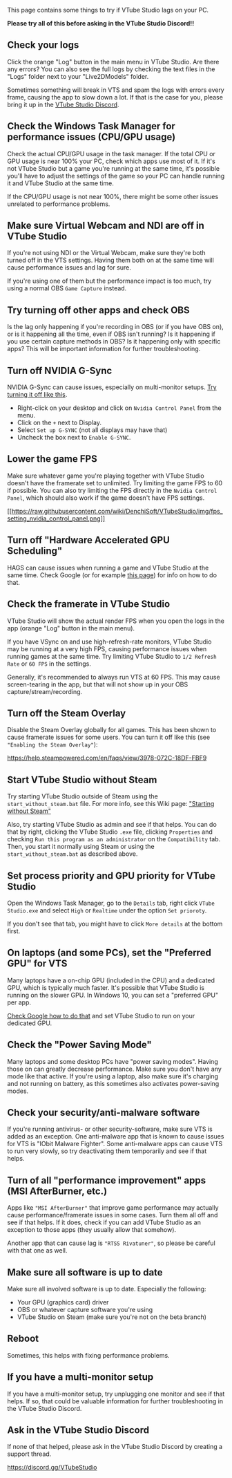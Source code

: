 This page contains some things to try if VTube Studio lags on your PC.

**Please try all of this before asking in the VTube Studio Discord!!**

## Check your logs

Click the orange "Log" button in the main menu in VTube Studio. Are there any errors? You can also see the full logs by checking the text files in the "Logs" folder next to your "Live2DModels" folder.

Sometimes something will break in VTS and spam the logs with errors every frame, causing the app to slow down a lot. If that is the case for you, please bring it up in the [VTube Studio Discord](https://discord.gg/VTubeStudio).

## Check the Windows Task Manager for performance issues (CPU/GPU usage)

Check the actual CPU/GPU usage in the task manager. If the total CPU or GPU usage is near 100% your PC, check which apps use most of it. If it's not VTube Studio but a game you're running at the same time, it's possible you'll have to adjust the settings of the game so your PC can handle running it and VTube Studio at the same time.

If the CPU/GPU usage is not near 100%, there might be some other issues unrelated to performance problems.

## Make sure Virtual Webcam and NDI are off in VTube Studio

If you're not using NDI or the Virtual Webcam, make sure they're both turned off in the VTS settings. Having them both on at the same time will cause performance issues and lag for sure.

If you're using one of them but the performance impact is too much, try using a normal OBS `Game Capture` instead.

## Try turning off other apps and check OBS

Is the lag only happening if you're recording in OBS (or if you have OBS on), or is it happening all the time, even if OBS isn't running? Is it happening if you use certain capture methods in OBS? Is it happening only with specific apps? This will be important information for further troubleshooting.

## Turn off NVIDIA G-Sync

NVIDIA G-Sync can cause issues, especially on multi-monitor setups. [Try turning it off like this](https://www.google.com/search?q=how+to+disable+nvidia+g-sync).

* Right-click on your desktop and click on `Nvidia Control Panel` from the menu.
* Click on the `+` next to Display.
* Select `Set up G-SYNC` (not all displays may have that)
* Uncheck the box next to `Enable G-SYNC`.

## Lower the game FPS

Make sure whatever game you're playing together with VTube Studio doesn't have the framerate set to unlimited. Try limiting the game FPS to 60 if possible. You can also try limiting the FPS directly in the `Nvidia Control Panel`, which should also work if the game doesn't have FPS settings.

[[https://raw.githubusercontent.com/wiki/DenchiSoft/VTubeStudio/img/fps_setting_nvidia_control_panel.png]]

## Turn off "Hardware Accelerated GPU Scheduling"

HAGS can cause issues when running a game and VTube Studio at the same time. Check Google (or for example [this page](https://www.tenforums.com/tutorials/150440-turn-off-hardware-accelerated-gpu-scheduling-windows-10-a.html)) for info on how to do that.


## Check the framerate in VTube Studio

VTube Studio will show the actual render FPS when you open the logs in the app (orange "Log" button in the main menu).

If you have VSync on and use high-refresh-rate monitors, VTube Studio may be running at a very high FPS, causing performance issues when running games at the same time. Try limiting VTube Studio to `1/2 Refresh Rate` or `60 FPS` in the settings.

Generally, it's recommended to always run VTS at 60 FPS. This may cause screen-tearing in the app, but that will not show up in your OBS capture/stream/recording. 

## Turn off the Steam Overlay

Disable the Steam Overlay globally for all games. This has been shown to cause framerate issues for some users. You can turn it off like this (see `"Enabling the Steam Overlay"`): 

https://help.steampowered.com/en/faqs/view/3978-072C-18DF-FBF9

## Start VTube Studio without Steam

Try starting VTube Studio outside of Steam using the `start_without_steam.bat` file. For more info, see this Wiki page: ["Starting without Steam"](https://github.com/DenchiSoft/VTubeStudio/wiki/Starting-without-Steam)

Also, try starting VTube Studio as admin and see if that helps. You can do that by right, clicking the VTube Studio `.exe` file, clicking `Properties` and checking `Run this program as an administrator` on the `Compatibility` tab. Then, you start it normally using Steam or using the `start_without_steam.bat` as described above.

## Set process priority and GPU priority for VTube Studio

Open the Windows Task Manager, go to the `Details` tab, right click `VTube Studio.exe` and select `High` or `Realtime` under the option `Set prioroty`.

If you don't see that tab, you might have to click `More details` at the bottom first.

## On laptops (and some PCs), set the "Preferred GPU" for VTS

Many laptops have a on-chip GPU (included in the CPU) and a dedicated GPU, which is typically much faster. It's possible that VTube Studio is running on the slower GPU. In Windows 10, you can set a "preferred GPU" per app.

[Check Google how to do that](https://www.google.com/search?q=set+preferred+gpu+windows+10) and set VTube Studio to run on your dedicated GPU. 

## Check the "Power Saving Mode"

Many laptops and some desktop PCs have "power saving modes". Having those on can greatly decrease performance. Make sure you don't have any mode like that active. If you're using a laptop, also make sure it's charging and not running on battery, as this sometimes also activates power-saving modes.

## Check your security/anti-malware software

If you're running antivirus- or other security-software, make sure VTS is added as an exception. One anti-malware app that is known to cause issues for VTS is "IObit Malware Fighter". Some anti-malware apps can cause VTS to run very slowly, so try deactivating them temporarily and see if that helps.

## Turn of all "performance improvement" apps (MSI AfterBurner, etc.)

Apps like `"MSI AfterBurner"` that improve game performance may actually cause performance/framerate issues in some cases. Turn them all off and see if that helps. If it does, check if you can add VTube Studio as an exception to those apps (they usually allow that somehow).

Another app that can cause lag is `"RTSS Rivatuner"`, so please be careful with that one as well.

## Make sure all software is up to date

Make sure all involved software is up to date. Especially the following:

* Your GPU (graphics card) driver
* OBS or whatever capture software you're using
* VTube Studio on Steam (make sure you're not on the beta branch)

## Reboot

Sometimes, this helps with fixing performance problems.

## If you have a multi-monitor setup

If you have a multi-monitor setup, try unplugging one monitor and see if that helps. If so, that could be valuable information for further troubleshooting in the VTube Studio Discord.

## Ask in the VTube Studio Discord

If none of that helped, please ask in the VTube Studio Discord by creating a support thread.

https://discord.gg/VTubeStudio












